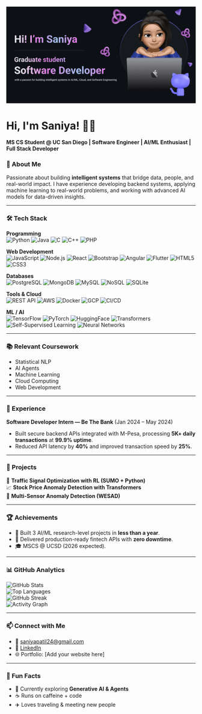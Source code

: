 ![Banner](banner.png)
# Hi, I'm Saniya! 👩‍💻
**MS CS Student @ UC San Diego | Software Engineer | AI/ML Enthusiast | Full Stack Developer**


### 🌟 About Me
Passionate about building **intelligent systems** that bridge data, people, and real-world impact. I have experience developing backend systems, applying machine learning to real-world problems, and working with advanced AI models for data-driven insights.

---

### 🛠 Tech Stack  

**Programming**  
![Python](https://img.shields.io/badge/Python-3776AB?logo=python&logoColor=white)
![Java](https://img.shields.io/badge/Java-007396?logo=java&logoColor=white)
![C](https://img.shields.io/badge/C-00599C?logo=c&logoColor=white)
![C++](https://img.shields.io/badge/C++-00599C?logo=cplusplus&logoColor=white)
![PHP](https://img.shields.io/badge/PHP-777BB4?logo=php&logoColor=white)  

**Web Development**  
![JavaScript](https://img.shields.io/badge/JavaScript-F7DF1E?logo=javascript&logoColor=black)
![Node.js](https://img.shields.io/badge/Node.js-339933?logo=node.js&logoColor=white)
![React](https://img.shields.io/badge/React-20232A?logo=react&logoColor=61DAFB)
![Bootstrap](https://img.shields.io/badge/Bootstrap-7952B3?logo=bootstrap&logoColor=white)
![Angular](https://img.shields.io/badge/Angular-DD0031?logo=angular&logoColor=white)
![Flutter](https://img.shields.io/badge/Flutter-02569B?logo=flutter&logoColor=white)
![HTML5](https://img.shields.io/badge/HTML5-E34F26?logo=html5&logoColor=white)
![CSS3](https://img.shields.io/badge/CSS3-1572B6?logo=css3&logoColor=white)  

**Databases**  
![PostgreSQL](https://img.shields.io/badge/PostgreSQL-4169E1?logo=postgresql&logoColor=white)
![MongoDB](https://img.shields.io/badge/MongoDB-47A248?logo=mongodb&logoColor=white)
![MySQL](https://img.shields.io/badge/MySQL-4479A1?logo=mysql&logoColor=white)
![NoSQL](https://img.shields.io/badge/NoSQL-FF6F00?logo=nosql&logoColor=white)
![SQLite](https://img.shields.io/badge/SQLite-003B57?logo=sqlite&logoColor=white)  

**Tools & Cloud**  
![REST API](https://img.shields.io/badge/REST-02569B?logo=rest&logoColor=white)
![AWS](https://img.shields.io/badge/AWS-232F3E?logo=amazonaws&logoColor=FF9900)
![Docker](https://img.shields.io/badge/Docker-2496ED?logo=docker&logoColor=white)
![GCP](https://img.shields.io/badge/GCP-4285F4?logo=googlecloud&logoColor=white)
![CI/CD](https://img.shields.io/badge/CI/CD-2088FF?logo=githubactions&logoColor=white)  

**ML / AI**  
![TensorFlow](https://img.shields.io/badge/TensorFlow-FF6F00?logo=tensorflow&logoColor=white)
![PyTorch](https://img.shields.io/badge/PyTorch-EE4C2C?logo=pytorch&logoColor=white)
![HuggingFace](https://img.shields.io/badge/HuggingFace-FFD21E?logo=huggingface&logoColor=black)
![Transformers](https://img.shields.io/badge/Transformers-FF6F61?logo=python&logoColor=white)
![Self-Supervised Learning](https://img.shields.io/badge/Self--Supervised_Learning-FF69B4?logo=ai&logoColor=white)
![Neural Networks](https://img.shields.io/badge/Neural_Networks-00A67E?logo=ai&logoColor=white)

---

### 📚 Relevant Coursework
- Statistical NLP  
- AI Agents  
- Machine Learning  
- Cloud Computing  
- Web Development  

---

### 💼 Experience
**Software Developer Intern — Be The Bank** (Jan 2024 – May 2024)  
- Built secure backend APIs integrated with M-Pesa, processing **5K+ daily transactions** at **99.9% uptime**.  
- Reduced API latency by **40%** and improved transaction speed by **25%**.  

---

### 📌 Projects
🚦 **Traffic Signal Optimization with RL (SUMO + Python)**  
📈 **Stock Price Anomaly Detection with Transformers**  
📡 **Multi-Sensor Anomaly Detection (WESAD)**  

---

### 🏆 Achievements
- 🌟 Built 3 AI/ML research-level projects in **less than a year**.  
- 🥇 Delivered production-ready fintech APIs with **zero downtime**.  
- 🎓 MSCS @ UCSD (2026 expected).  

---

### 📊 GitHub Analytics
![GitHub Stats](https://github-readme-stats.vercel.app/api?username=saniya-patil&show_icons=true&theme=radical)  
![Top Languages](https://github-readme-stats.vercel.app/api/top-langs/?username=saniya-patil&layout=compact&theme=radical)  
![GitHub Streak](https://github-readme-streak-stats.herokuapp.com/?user=saniya-patil&theme=radical)  
![Activity Graph](https://github-readme-activity-graph.vercel.app/graph?username=saniyapatil&theme=rogue)  

---

### 📫 Connect with Me
- 📧 [saniyapatil24@gmail.com](mailto:saniyapatil24@gmail.com)  
- 💼 [LinkedIn](https://linkedin.com/in/saniyapatil2345)  
- 🌐 Portfolio: [Add your website here]  

---

### 🎯 Fun Facts
- 🌱 Currently exploring **Generative AI & Agents**  
- ☕ Runs on caffeine + code  
- ✈️ Loves traveling & meeting new people  
